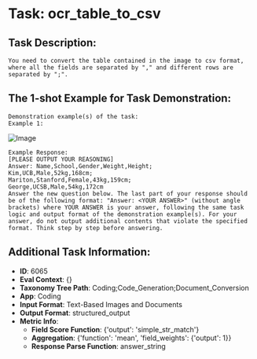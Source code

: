 # Task: ocr_table_to_csv

## Task Description:

```
You need to convert the table contained in the image to csv format, where all the fields are separated by "," and different rows are separated by ";".
```

## The 1-shot Example for Task Demonstration:

```
Demonstration example(s) of the task:
Example 1:
```

![Image](Figure1.png)

```
Example Response:
[PLEASE OUTPUT YOUR REASONING]
Answer: Name,School,Gender,Weight,Height;
Kim,UCB,Male,52kg,168cm;
Mariton,Stanford,Female,43kg,159cm;
George,UCSB,Male,54kg,172cm
Answer the new question below. The last part of your response should be of the following format: "Answer: <YOUR ANSWER>" (without angle brackets) where YOUR ANSWER is your answer, following the same task logic and output format of the demonstration example(s). For your answer, do not output additional contents that violate the specified format. Think step by step before answering.
```

## Additional Task Information:

- **ID**: 6065
- **Eval Context**: {}
- **Taxonomy Tree Path**: Coding;Code_Generation;Document_Conversion
- **App**: Coding
- **Input Format**: Text-Based Images and Documents
- **Output Format**: structured_output
- **Metric Info**:
  - **Field Score Function**: {'output': 'simple_str_match'}
  - **Aggregation**: {'function': 'mean', 'field_weights': {'output': 1}}
  - **Response Parse Function**: answer_string

